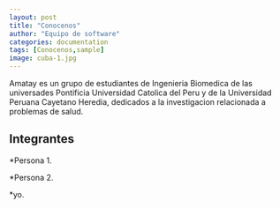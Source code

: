 ```yaml
---
layout: post
title: "Conocenos"
author: "Equipo de software"
categories: documentation
tags: [Conocenos,sample]
image: cuba-1.jpg
---
```


Amatay es un grupo de estudiantes de Ingenieria Biomedica de las universades Pontificia Universidad Catolica del Peru y de la Universidad Peruana Cayetano Heredia, dedicados a la investigacion relacionada a problemas de salud. 

## Integrantes

*Persona 1.

*Persona 2.

*yo.

